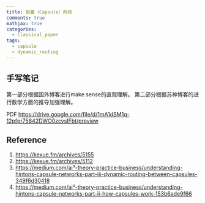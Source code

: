 ```yaml
---
title: 胶囊（Capsule）网络
comments: true
mathjax: true
categories:
  - Classical_paper
tags:
  - capsule
  - dynamic_routing
---
```


## 手写笔记
第一部分根据国外博客进行make sense的直观理解。
第二部分根据苏神博客的进行数学方面的推导加强理解。

PDF https://drive.google.com/file/d/1mA1dSM1q-12pfpr75842DWO0zcvsIFbt/preview

## Reference
1. https://kexue.fm/archives/5155
2. https://kexue.fm/archives/5112
3. https://medium.com/ai³-theory-practice-business/understanding-hintons-capsule-networks-part-iii-dynamic-routing-between-capsules-349f6d30418
4. https://medium.com/ai³-theory-practice-business/understanding-hintons-capsule-networks-part-ii-how-capsules-work-153b6ade9f66